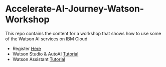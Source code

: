 # Accelerate-AI-Journey-Watson-Workshop
This repo contains the content for a workshop that shows how to use some of the Watson AI services on IBM Cloud

- Register [Here](https://ibm.biz/BdfY7T) <br>
- Watson Studio & AutoAI [Tutorial](https://developer.ibm.com/technologies/artificial-intelligence/tutorials/watson-studio-auto-ai/) <br>
- Watson Assistant [Tutorial](https://developer.ibm.com/tutorials/create-your-first-assistant-powered-chatbot/) <br>
